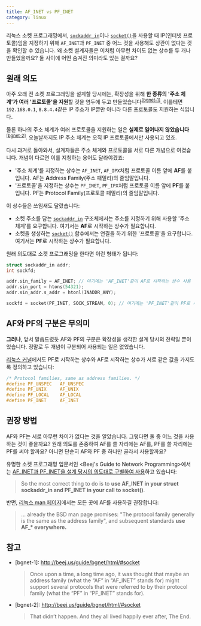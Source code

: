 ```yaml
---
title: AF_INET vs PF_INET
category: linux
---
```


리눅스 소켓 프로그래밍에서, [`sockaddr_in`](http://man7.org/linux/man-pages/man7/ip.7.html)이나 [`socket()`](http://man7.org/linux/man-pages/man2/socket.2.html)을 사용할 때 IP(인터넷 프로토콜)임을 지정하기 위해 `AF_INET`과 `PF_INET` 중 어느 것을 사용해도 상관이 없다는 것을 확인할 수 있습니다. 왜 소켓 설계자들은 이처럼 아무런 차이도 없는 상수를 두 개나 만들었을까요? 둘 사이에 어떤 숨겨진 의미라도 있는 걸까요?

## 원래 의도

아주 오래 전 소켓 프로그래밍을 설계할 당시에는, 확장성을 위해 **한 종류의 '주소 체계'가 여러 '프로토콜'을 지원**할 것을 염두에 두고 만들었습니다<sup>[[bgnet-1]](#footnote-bgnet-1)</sup>. 이를테면 `192.168.0.1`, `8.8.4.4`같은 IP 주소가 IP뿐만 아니라 다른 프로토콜도 지원하는 식입니다.

물론 하나의 주소 체계가 여러 프로토콜을 지원하는 일은 **실제로 일어나지 않았습니다**<sup>[[bgnet-2]](#footnote-bgnet-2)</sup>. 오늘날까지도 IP 주소 체계는 오직 IP 프로토콜에서만 사용되고 있죠.

다시 과거로 돌아와서, 설계자들은 주소 체계와 프로토콜을 서로 다른 개념으로 여겼습니다. 개념이 다르면 이를 지칭하는 용어도 달라야겠죠:

- '주소 체계'를 지정하는 상수는 `AF_INET`, `AF_IPX`처럼 프로토콜 이름 앞에 **AF**를 붙입니다. AF는 **A**ddress **F**amily(주소 패밀리)의 줄임말입니다.
- '프로토콜'을 지정하는 상수는 `PF_INET`, `PF_IPX`처럼 프로토콜 이름 앞에 **PF**를 붙입니다. PF는 **P**rotocol **F**amily(프로토콜 패밀리)의 줄임말입니다.

이 상수들은 쓰임새도 달랐습니다:

- 소켓 주소를 담는 [`sockaddr_in`](http://man7.org/linux/man-pages/man7/ip.7.html) 구조체에서는 주소를 지정하기 위해 사용할 '주소 체계'를 요구합니다. 여기서는 **AF**로 시작하는 상수가 필요합니다.
- 소켓을 생성하는 [`socket()`](http://man7.org/linux/man-pages/man2/socket.2.html) 함수에서는 연결을 하기 위한 '프로토콜'을 요구합니다. 여기서는 **PF**로 시작하는 상수가 필요합니다.

원래 의도대로 소켓 프로그래밍을 한다면 이런 형태가 됩니다:

```c
struct sockaddr_in addr;
int sockfd;

addr.sin_family = AF_INET; // 여기에는 'AF_INET'같이 AF로 시작하는 상수 사용
addr.sin_port = htons(54321);
addr.sin_addr.s_addr = htonl(INADDR_ANY);

sockfd = socket(PF_INET, SOCK_STREAM, 0); // 여기에는 'PF_INET'같이 PF로 시작하는 상수 사용
```

## AF와 PF의 구분은 무의미

**그러나**, 앞서 말씀드렸듯 AF와 PF의 구분은 확장성을 생각한 설계 당시의 전략일 뿐이었습니다. 정말로 두 개념이 구분되어 사용되는 일은 없었습니다.

[리눅스 커널](https://github.com/torvalds/linux/blob/26bc672134241a080a83b2ab9aa8abede8d30e1c/include/linux/socket.h#L215-L219)에서도 PF로 시작하는 상수와 AF로 시작하는 상수가 서로 같은 값을 가지도록 정의하고 있습니다:

```c
/* Protocol families, same as address families. */
#define PF_UNSPEC	AF_UNSPEC
#define PF_UNIX		AF_UNIX
#define PF_LOCAL	AF_LOCAL
#define PF_INET		AF_INET
```

## 권장 방법

AF와 PF는 서로 아무런 차이가 없다는 것을 알았습니다. 그렇다면 둘 중 어느 것을 사용하는 것이 좋을까요? 원래 의도를 존중하여 AF를 쓸 자리에는 AF를, PF를 쓸 자리에는 PF를 써야 할까요? 아니면 단순히 AF와 PF 중 하나만 골라서 사용할까요?

유명한 소켓 프로그래밍 입문서인 <Beej's Guide to Network Programming>에서는 [AF_INET과 PF_INET을 설계 당시의 의도대로 구별하여 사용](http://beej.us/guide/bgnet/html/#socket)하고 있습니다:

> So the most correct thing to do is to **use AF_INET in your struct sockaddr_in and PF_INET in your call to socket()**.

반면, [리눅스 man 페이지](http://man7.org/linux/man-pages/man2/socket.2.html#NOTES)에서는 모든 곳에 AF를 사용하길 권장합니다:

> ... already the BSD man page promises: "The protocol family generally is the same as the address family", and subsequent standards **use AF_\* everywhere.**

## 참고

- <span id="footnote-bgnet-1">[bgnet-1]</span>: <http://beej.us/guide/bgnet/html/#socket>

  > Once upon a time, a long time ago, it was thought that maybe an address family (what the “AF” in “AF_INET” stands for) might support several protocols that were referred to by their protocol family (what the “PF” in “PF_INET” stands for).

- <span id="footnote-bgnet-2">[bgnet-2]</span>: <http://beej.us/guide/bgnet/html/#socket>

  > That didn’t happen. And they all lived happily ever after, The End.
